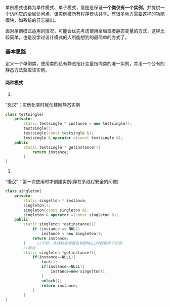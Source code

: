 单例模式也称为单件模式、单子模式，意图是保证**一个类仅有一个实例**，并提供一个访问它的全局访问点，该实例被所有程序模块共享。有很多地方需要这样的功能模块，如系统的日志输出。

面对单例模式适用的情况，可能会优先考虑使用全局或者静态变量的方式，这样比较简单，也是没学过设计模式的人所能想到的最简单的方式了。


### 基本思路

定义一个单例类，使用类的私有静态指针变量指向类的唯一实例，并用一个公有的静态方法获取该实例。

#### **两种模式**
1. 
“恶汉”：实例化类时就创建刚静态实例
```C++
class testsingle{
    private:
        static testsingle * instance = new testsingle();
        testsingle();
        testsingle(const testsingle &);
        testsingle & operator =(const testsingle &);
    public:
        static testsingle * getinstance(){
            return instance;
        }
}
```
1. 
“懒汉”：第一次使用时才创建实例(存在多线程安全的问题)
```C++
class singleton{
    private:
        static singelton * instance;
        singleton();
        singleton(const singleton &);
        singleton & operator =(const singleton &);
    public:
        static singleton *getinstance(){
            if (instance == NULL)
                instance = new Singleton();
            return instance;
        }     //不好，多线程会导致在判断NULL时创建多个实例
        //改进
        static singleton *getinstance(){
            if(instance==NULL){
                lock();
                if(instance==NULL){
                    instance=new singelton();
                }
                unlock();
                return instance;
            }
        }
}
```
